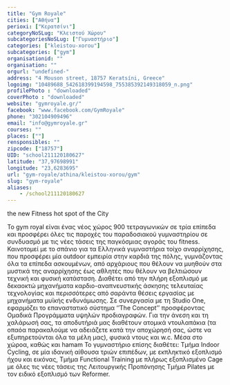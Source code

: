 ```yaml
---
title: "Gym Royale"
cities: ["Αθήνα"]
perioxi: ["Κερατσίνι"]
categoryNoSLug: "Κλειστού Χώρου"
subcategoriesNoSLug: ["Γυμναστήριο"]
categories: ["kleistou-xorou"]
subcategories: ["gym"]
organisationid: ""
organisation: ""
orgurl: "undefined-"
address: "4 Mouson street, 18757 Keratsíni, Greece"
logoimg: "10489688_542618399194598_755385392149318059_n.png"
profilePhoto : "downloaded"
coverPhoto : "downloaded"
website: "gymroyale.gr/"
facebook: "www.facebook.com/GymRoyale"
phone: "302104909496"
email: "info@gymroyale.gr"
courses: ""
places: [""]
rensponsibles: ""
zipcode: ["18757"]
UID: "school211120180627"
latitude: "37,97698991"
longitude: "23,6283695"
url: "gym-royale/athina/kleistou-xorou/gym"
slug: "gym-royale"
aliases:
    - /school211120180627
---
```



the new Fitness hot spot of the City

Το gym royal είναι ένας νέος χώρος 900 τετραγωνικών σε τρία επίπεδα και προσφέρει όλες τις παροχές του παραδοσιακού γυμναστηρίου σε συνδυασμό με τις νέες τάσεις της παγκόσμιας αγοράς του fitness. Καινοτομεί με το σπάνιο για τα Ελληνικά γυμναστήρια τοίχο αναρρίχησης, που προσφέρει μία outdoor εμπειρία στην καρδιά της πόλης, γυμνάζοντας όλα τα επίπεδα ασκουμένων, από αρχάριους που θέλουν να μυηθούν στα μυστικά της αναρρίχησης έως αθλητές που θέλουν να βελτιώσουν τεχνική και φυσική κατάσταση. Διαθέτει από την πλήρη εξοπλισμό με δεκαοκτώ μηχανήματα καρδιο-αναπνευστικής άσκησης τελευταίας τεχνολογίας και περισσότερες από σαράντα θέσεις εργασίας με μηχανήματα μυϊκής ενδυνάμωσης. Σε συνεργασία με τη Studio One, εφαρμόζει το επαναστατικό σύστημα ‘’The Concept’’ προσφέροντας Ομαδικά Προγράμματα υψηλών προδιαγραφών. Για την άνεση και τη χαλάρωσή σας, τα αποδυτήριά μας διαθέτουν ατομικά ντουλαπάκια (τα οπαόα παρακαλούμε να αδειάζετε κατά την αποχώρησή σας, ώστε να εξυπηρετούνται όλα τα μέλη μας), φυσικά ντους και w.c. Μέσα στο χώροα, καθώς και hamam Το γυμναστήριο επίσης διαθέτει: Τμήμα Indoor Cycling, σε μία ιδανική αίθουσα τριών επιπέδων, με εκπληκτικό εξοπλισμό ήχου και εικόνας, Τμήμα Functional Training με πλήρως εξοπλισμένο Cage με όλες τις νέες τάσεις της Λειτουργικής Προπόνησης Τμήμα Pilates με τον ειδικό εξοπλισμό των Reformer.